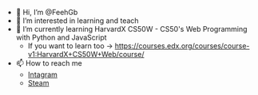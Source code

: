 - 👋 Hi, I’m @FeehGb
- 👀 I’m interested in learning and teach
- 🌱 I’m currently learning HarvardX CS50W - CS50's Web Programming with Python and JavaScript
  - If you want to learn too -> https://courses.edx.org/courses/course-v1:HarvardX+CS50W+Web/course/
- 📫 How to reach me
  - [Intagram](https://www.instagram.com/feehgbasilio/)
  - [Steam](https://steamcommunity.com/id/FeehGb/)

<!---
FeehGb/FeehGb is a ✨ special ✨ repository because its `README.md` (this file) appears on your GitHub profile.
You can click the Preview link to take a look at your changes.
--->
